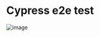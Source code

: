 # Cypress e2e test
![image](https://user-images.githubusercontent.com/16636086/162638039-cbada9cc-d28b-4eff-8ff6-e981c6cea0fe.png)


